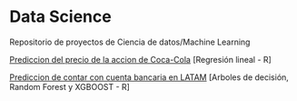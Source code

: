 # Data Science
Repositorio de proyectos de Ciencia de datos/Machine Learning


[Prediccion del precio de la accion de Coca-Cola](Coca-cola/)
[Regresión lineal - R]

[Prediccion de contar con cuenta bancaria en LATAM](InclusionFinanciera/)
[Arboles de decisión, Random Forest y XGBOOST - R]
